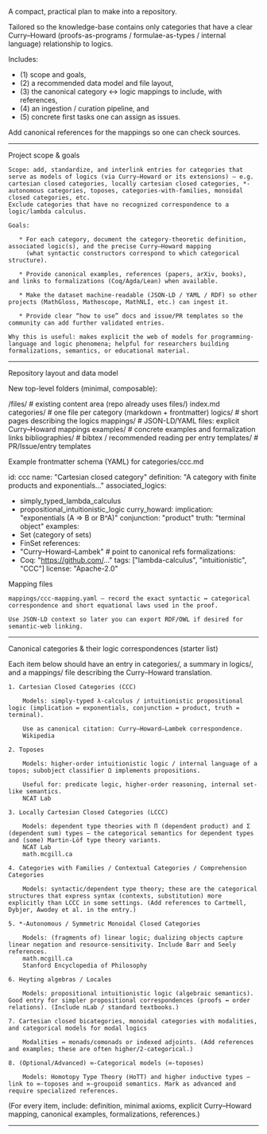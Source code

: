 A compact, practical plan to make into a repository. 

Tailored so the knowledge-base contains only categories that have a clear Curry–Howard (proofs-as-programs / formulae-as-types / internal language) relationship to logics. 

Includes:
* (1) scope and goals,
* (2) a recommended data model and file layout,
* (3) the canonical category ↔ logic mappings to include, with references,
* (4) an ingestion / curation pipeline, and
* (5) concrete first tasks one can assign as issues.


Add canonical references for the mappings so one can check sources. 

------------------------------------------

Project scope & goals

    Scope: add, standardize, and interlink entries for categories that serve as models of logics (via Curry–Howard or its extensions) — e.g. cartesian closed categories, locally cartesian closed categories, *-autonomous categories, toposes, categories-with-families, monoidal closed categories, etc. 
    Exclude categories that have no recognized correspondence to a logic/lambda calculus.

    Goals:

       * For each category, document the category-theoretic definition, associated logic(s), and the precise Curry–Howard mapping 
         (what syntactic constructors correspond to which categorical structure).

       * Provide canonical examples, references (papers, arXiv, books), and links to formalizations (Coq/Agda/Lean) when available.

       * Make the dataset machine-readable (JSON-LD / YAML / RDF) so other projects (MathGloss, Mathoscope, MathNLI, etc.) can ingest it.

       * Provide clear “how to use” docs and issue/PR templates so the community can add further validated entries.

    Why this is useful: makes explicit the web of models for programming-language and logic phenomena; helpful for researchers building formalizations, semantics, or educational material.

--------------------------------------------

Repository layout and data model

New top-level folders (minimal, composable):

/files/               # existing content area (repo already uses files/)
  index.md
  categories/         # one file per category (markdown + frontmatter)
  logics/             # short pages describing the logics
  mappings/           # JSON-LD/YAML files: explicit Curry–Howard mappings
  examples/           # concrete examples and formalization links
  bibliographies/     # bibtex / recommended reading per entry
  templates/          # PR/Issue/entry templates

Example frontmatter schema (YAML) for categories/ccc.md

id: ccc
name: "Cartesian closed category"
definition: "A category with finite products and exponentials..."
associated_logics:
  - simply_typed_lambda_calculus
  - propositional_intuitionistic_logic
curry_howard:
  implication: "exponentials (A ⇒ B or B^A)"
  conjunction: "product"
  truth: "terminal object"
examples:
  - Set (category of sets)
  - FinSet
references:
  - "Curry–Howard–Lambek"  # point to canonical refs
formalizations:
  - Coq: "https://github.com/..."
tags: ["lambda-calculus", "intuitionistic", "CCC"]
license: "Apache-2.0"

Mapping files

    mappings/ccc-mapping.yaml — record the exact syntactic ↔ categorical correspondence and short equational laws used in the proof.

    Use JSON-LD context so later you can export RDF/OWL if desired for semantic-web linking.

-----------------------------------------------------    

Canonical categories & their logic correspondences (starter list)

Each item below should have an entry in categories/, a summary in logics/, and a mappings/ file describing the Curry–Howard translation.

    1. Cartesian Closed Categories (CCC)

        Models: simply-typed λ-calculus / intuitionistic propositional logic (implication = exponentials, conjunction = product, truth = terminal).

        Use as canonical citation: Curry–Howard–Lambek correspondence.
        Wikipedia

    2. Toposes

        Models: higher-order intuitionistic logic / internal language of a topos; subobject classifier Ω implements propositions.

        Useful for: predicate logic, higher-order reasoning, internal set-like semantics.
        NCAT Lab

    3. Locally Cartesian Closed Categories (LCCC)

        Models: dependent type theories with Π (dependent product) and Σ (dependent sum) types — the categorical semantics for dependent types and (some) Martin-Löf type theory variants.
        NCAT Lab
        math.mcgill.ca

    4. Categories with Families / Contextual Categories / Comprehension Categories

        Models: syntactic/dependent type theory; these are the categorical structures that express syntax (contexts, substitution) more explicitly than LCCC in some settings. (Add references to Cartmell, Dybjer, Awodey et al. in the entry.)

    5. *-Autonomous / Symmetric Monoidal Closed Categories

        Models: (fragments of) linear logic; dualizing objects capture linear negation and resource-sensitivity. Include Barr and Seely references.
        math.mcgill.ca
        Stanford Encyclopedia of Philosophy

    6. Heyting algebras / Locales

        Models: propositional intuitionistic logic (algebraic semantics). Good entry for simpler propositional correspondences (proofs ↔ order relations). (Include nLab / standard textbooks.)

    7. Cartesian closed bicategories, monoidal categories with modalities, and categorical models for modal logics

        Modalities ↔ monads/comonads or indexed adjoints. (Add references and examples; these are often higher/2-categorical.)

    8. (Optional/Advanced) ∞-Categorical models (∞-toposes)

        Models: Homotopy Type Theory (HoTT) and higher inductive types — link to ∞-toposes and ∞-groupoid semantics. Mark as advanced and require specialized references.

(For every item, include: definition, minimal axioms, explicit Curry–Howard mapping, canonical examples, formalizations, references.)

--------------------------------------------------------

